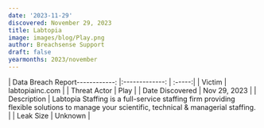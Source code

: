 ```yaml
---
date: '2023-11-29'
discovered: November 29, 2023
title: Labtopia
image: images/blog/Play.png
author: Breachsense Support
draft: false
yearmonths: 2023/november
---
```


| Data Breach Report------------:     |:-------------:    | :-----:|
| Victim      | labtopiainc.com      | 
| Threat Actor      | Play      | 
| Date Discovered      | Nov 29, 2023      | 
| Description      | Labtopia Staffing is a full-service staffing firm providing flexible solutions to manage your scientific, technical & managerial staffing.      | 
| Leak Size      | Unknown      | 


